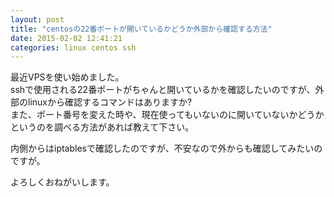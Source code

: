 ```yaml
---
layout: post
title: "centosの22番ポートが開いているかどうか外部から確認する方法"
date: 2015-02-02 12:41:21
categories: linux centos ssh
---
```

<p>最近VPSを使い始めました。<br>
sshで使用される22番ポートがちゃんと開いているかを確認したいのですが、外部のlinuxから確認するコマンドはありますか?<br>
また、ポート番号を変えた時や、現在使ってもいないのに開いていないかどうかというのを調べる方法があれば教えて下さい。</p>

<p>内側からはiptablesで確認したのですが、不安なので外からも確認してみたいのですが。</p>

<p>よろしくおねがいします。</p>

